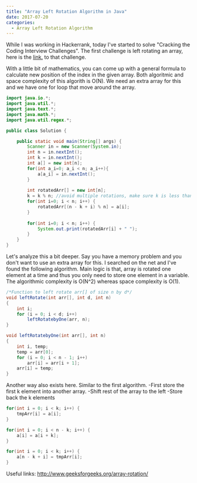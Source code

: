 ```yaml
---
title: "Array Left Rotation Algorithm in Java"
date: 2017-07-20
categories: 
  - Array Left Rotation Algorithm
---
```


While I was working in Hackerrank, today I've started to solve "Cracking the Coding Interview Challenges". The first challenge is left 
rotating an array, here is the <a href="https://www.hackerrank.com/challenges/ctci-array-left-rotation"> link.</a> to that challenge.

With a little bit of mathematics, you can come up with a general formula to calculate new position of the index in the given array. 
Both algoritmic and space complexity of this algorith is O(N). We need an extra array for this and we have one for loop that move around
the array. 

```java
import java.io.*;
import java.util.*;
import java.text.*;
import java.math.*;
import java.util.regex.*;

public class Solution {

    public static void main(String[] args) {
        Scanner in = new Scanner(System.in);
        int n = in.nextInt();
        int k = in.nextInt();
        int a[] = new int[n];
        for(int a_i=0; a_i < n; a_i++){
            a[a_i] = in.nextInt();
        }
        
        int rotatedArr[] = new int[n];
        k = k % n; //avoid multiple rotations, make sure k is less than n
        for(int i=0; i < n; i++) {
            rotatedArr[(n - k + i) % n] = a[i];     
        }
        
        for(int i=0; i < n; i++) {
            System.out.print(rotatedArr[i] + " ");   
        }
    }
}
```

Let's analyze this a bit deeper. Say you have a memory problem and you don't want to use an extra array for this. I searched on the net
and I've found the following algorithm. Main logic is that, array is rotated one element at a time and thus you only need to store 
one element in a variable. The algorithmic complexity is O(N^2) whereas space complexity is O(1).

```java
/*Function to left rotate arr[] of size n by d*/
void leftRotate(int arr[], int d, int n) 
{
    int i;
    for (i = 0; i < d; i++)
        leftRotatebyOne(arr, n);
}

void leftRotatebyOne(int arr[], int n) 
{
    int i, temp;
    temp = arr[0];
    for (i = 0; i < n - 1; i++)
        arr[i] = arr[i + 1];
    arr[i] = temp;
}
```

Another way also exists here. Similar to the first algorithm. 
-First store the first k element into another array. 
-Shift rest of the array to the left
-Store back the k elements

```java
for(int i = 0; i < k; i++) {
    tmpArr[i] = a[i];
}

for(int i = 0; i < n - k; i++) {
    a[i] = a[i + k];
}

for(int i = 0; i < k; i++) {
    a[n - k + i] = tmpArr[i];
}        
```
Useful links:
http://www.geeksforgeeks.org/array-rotation/
